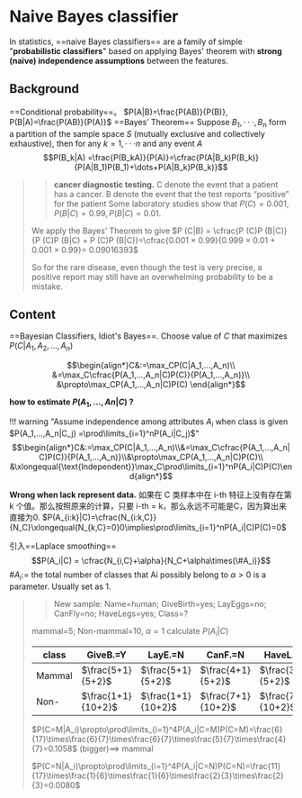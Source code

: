 # Naive Bayes classifier

In statistics, ==naive Bayes classifiers== are a family of simple "**probabilistic classifiers**" based on applying Bayes' theorem with **strong (naive) independence assumptions** between the features.

## Background

==Conditional probability==。 $P(A|B)=\frac{P(AB)}{P(B)}, P(B|A)=\frac{P(AB)}{P(A)}$
==Bayes’ Theorem== Suppose $B_1, · · · , B_n$ form a partition of the sample space $S$ (mutually exclusive and collectively exhaustive), then for any $k = 1, · · · n$ and any event $A$
$$P(B_k|A) =\frac{P(B_kA)}{P(A)}=\cfrac{P(A|B_k)P(B_k)}{P(A|B_1)P(B_1)+\dots+P(A|B_k)P(B_k)}$$

> > **cancer diagnostic testing.**
> > C denote the event that a patient has a cancer.
> > B denote the event that the test reports “positive” for the patient
> > Some laboratory studies show that $P (C) = 0.001, P (B|C)=0.99, P(B|C) = 0.01$.
>
> We apply the Bayes’ Theorem to give
$P (C|B) = \cfrac{P (C)P (B|C)}{P (C)P (B|C) + P (C)P (B|C)}=\cfrac{0.001 × 0.99}{0.999 × 0.01 + 0.001 × 0.99}= 0.09016393$
>
> So for the rare disease, even though the test is very precise, a positive report may still have an overwhelming probability to be a mistake.

## Content

==Bayesian Classifiers, Idiot's Bayes==.
Choose value of $C$ that maximizes $P (C|A_1, A_2, . . . , A_n)$

$$\begin{align*}C&:=\max_CP(C|A_1,...,A_n)\\
&=\max_C\cfrac{P(A_1,...,A_n|C)P(C)}{P(A_1,...,A_n)}\\
&\propto\max_CP(A_1,...,A_n|C)P(C)
\end{align*}$$

**how to estimate $P (A_1, . . . , An|C)$ ?**

!!! warning "Assume independence among attributes $A_i$ when class is given $P(A_1,...,A_n|C_j) =\prod\limits_{i=1}^nP(A_i|C_j)$"
    $$\begin{align*}C&:=\max_CP(C|A_1,...,A_n)\\&=\max_C\cfrac{P(A_1,...,A_n|C)P(C)}{P(A_1,...,A_n)}\\&\propto\max_CP(A_1,...,A_n|C)P(C)\\
    &\xlongequal{\text{Independent}}\max_C\prod\limits_{i=1}^nP(A_i|C)P(C)\end{align*}$$

**Wrong when lack represent data.**
如果在 C 类样本中在 i-th 特征上没有存在第 k 个值。那么按照原来的计算，只要 i-th = k，那么永远不可能是C，因为算出来直接为0. $P(A_{i:k}|C)=\cfrac{N_{i:k,C}}{N_C}\xlongequal{N_{k,C}=0}0\implies\prod\limits_{i=1}^nP(A_i|C)P(C)=0$

引入==Laplace smoothing==
$$P(A_i|C) = \cfrac{N_{i,C}+\alpha}{N_C+\alpha\times(\#A_i)}$$
$\#A_i:=$ the total number of classes that Ai possibly belong to
$\alpha\gt0$ is a parameter. Usually set as 1.

> > New sample: Name=human; GiveBirth=yes; LayEggs=no; CanFly=no; HaveLegs=yes; Class=?
>
> mammal=5; Non-mammal=10, $\alpha=1$
> calculate $P(A_i|C)$
> 
> |class|GiveB.=Y|LayE.=N|CanF.=N|HaveL.=Y|$P(C)$
> |--|--|--|--|--|--|
> Mammal|$\frac{5+1}{5+2}$|$\frac{5+1}{5+2}$|$\frac{4+1}{5+2}$|$\frac{3+1}{5+2}$|$\frac{5+1}{15+2}$
> Non-|$\frac{1+1}{10+2}$|$\frac{1+1}{10+2}$|$\frac{7+1}{10+2}$|$\frac{7+1}{10+2}$|$\frac{10+1}{15+2}$
>
> $P(C=M|A_i)\propto\prod\limits_{i=1}^4P(A_i|C=M)P(C=M)=\frac{6}{17}\times\frac{6}{7}\times\frac{6}{7}\times\frac{5}{7}\times\frac{4}{7}=0.1058$ (bigger)$\implies$ mammal
> 
> $P(C=N|A_i)\propto\prod\limits_{i=1}^4P(A_i|C=N)P(C=N)=\frac{11}{17}\times\frac{1}{6}\times\frac{1}{6}\times\frac{2}{3}\times\frac{2}{3}=0.0080$

